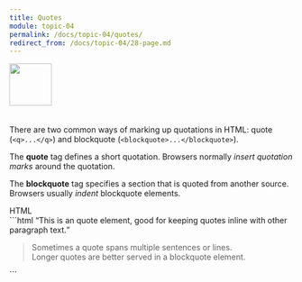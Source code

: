 ```yaml
---
title: Quotes
module: topic-04
permalink: /docs/topic-04/quotes/
redirect_from: /docs/topic-04/28-page.md
---
```


<img src="./../../../img/arrow-divider.svg" style="width: 75px; border: none; margin: 0px 0 20px 0" />

There are two common ways of marking up quotations in HTML: quote (`<q>...</q>`) and blockquote (`<blockquote>...</blockquote>`).

The **quote** tag defines a short quotation. Browsers normally _insert quotation marks_ around the quotation.

The **blockquote** tag specifies a section that is quoted from another source. Browsers usually _indent_ blockquote elements.

<div id="code-heading">HTML</div>
```html
<q>This is an quote element, good for keeping quotes inline with other paragraph text.</q>

<blockquote>
  Sometimes a quote spans multiple sentences or lines.<br/>
  Longer quotes are better served in a blockquote element.
</blockquote>
```

<div class="codepen-embed">
  <p data-height="600" data-theme-id="30567" data-slug-hash="gvxRqL" data-default-tab="html,result" data-user="Media-Ed-Online" data-embed-version="2" data-pen-title="Topic-04: Semantic HTML Pt. 4" class="codepen"></p>
</div>
